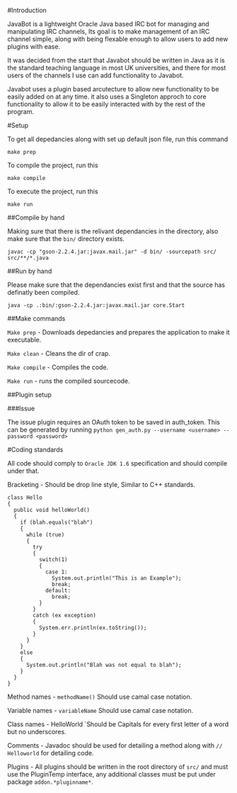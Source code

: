 #Introduction

JavaBot is a lightweight Oracle Java based IRC bot for managing and manipulating IRC channels, 
Its goal is to make management of an IRC channel simple, along with being flexable enough to allow users to add new plugins with ease.

It was decided from the start that Javabot should be written in Java as it is the standard teaching language in most UK universities,
and there for most users of the channels I use can add functionality to Javabot.

Javabot uses a plugin based arcutecture to allow new functionality to be easily added on at any time. it also uses a Singleton approch to core functionality to allow it to be easily interacted with by the rest of the program.


#Setup

To get all depedancies along with set up default json file, run this command

`make prep`

To compile the project, run this

`make compile`

To execute the project, run this

`make run`


##Compile by hand

Making sure that there is the relivant dependancies in the directory, also make sure that the `bin/` directory exists.

`javac -cp "gson-2.2.4.jar:javax.mail.jar" -d bin/ -sourcepath src/ src/**/*.java`


##Run by hand

Please make sure that the dependancies exist first and that the source has definatly been compiled.

`java -cp .:bin/:gson-2.2.4.jar:javax.mail.jar core.Start`


##Make commands

`Make prep` - Downloads depedancies and prepares the application to make it executable.

`Make clean` - Cleans the dir of crap.

`Make compile` - Compiles the code.

`Make run` - runs the compiled sourcecode.

##Plugin setup

###Issue

The issue plugin requires an OAuth token to be saved in auth_token.
This can be generated by running
`python gen_auth.py --username <username> --password <password>`

#Coding standards

All code should comply to `Oracle JDK 1.6` specification and should compile under that.

Bracketing - Should be drop line style, Similar to C++ standards.
```
class Hello
{
  public void helloWorld()
  {
    if (blah.equals("blah")
    {
      while (true)
      {
        try
        {
          switch(1)
          {
            case 1:
              System.out.println("This is an Example");
              break;
            default:
              break;
          }
        }
        catch (ex exception)
        {
          System.err.println(ex.toString());
        }
      }
    }
    else
    {
      System.out.println("Blah was not equal to blah");
    }
  }
}
```
Method names - `methodName()` Should use camal case notation.

Variable names - `variableName` Should use camal case notation.

Class names - HelloWorld `Should be Capitals for every first letter of a word but no underscores.

Comments - Javadoc should be used for detailing a method along with `// Helloworld` for detailing code.

Plugins - All plugins should be written in the root directory of `src/` and must use the PluginTemp interface, any additional classes must be put under package `addon.*pluginname*`.
